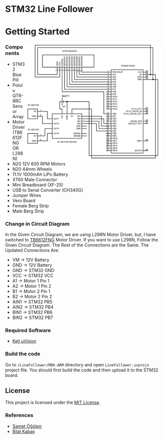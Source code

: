 # STM32 Line Follower

# Getting Started

<img align="right" width="440" src="Circuit.png">

### Components
- STM32 Blue Pill
- Polulu QTR-8RC Sensor Array
- Motor Driver (TB6612FNG OR L298N)
- N20 12V 600 RPM Motors
- N20 44mm Wheels
- 11.1V 1000mAh LiPo Battery
- XT60 Male Connector
- Mini Breadboard (XF-25)
- USB to Serial Converter (CH340G)
- Jumper Wires
- Vero Board
- Female Berg Strip
- Male Berg Strip

### Change in Circuit Diagram
In the Given Circuit Diagram, we are using L298N Motor Driver, but, I have switched to [TB6612FNG](https://preview.redd.it/converting-from-l298n-to-tb6612fng-v0-exiff65gl5dc1.png?width=800&format=png&auto=webp&s=b2a9ef3999cfbf04401dbf7ad121a6785f5cc68d) Motor Driver. If you want to use L298N, Follow the Given Circuit Diagram. The Rest of the Connections are the Same.  The Updated Connections Are:
  - VM -> 12V Battery
  - GND -> 12V Battery
  - GND -> STM32 GND
  - VCC -> STM32 VCC
  - A1 -> Motor 1 Pin 1
  - A2 -> Motor 1 Pin 2
  - B1 -> Motor 2 Pin 1
  - B2 -> Motor 2 Pin 2
  - AIN1 -> STM32 PB5
  - AIN2 -> STM32 PB4
  - BIN1 -> STM32 PB6
  - BIN2 -> STM32 PB7

### Required Software
- [Keil µVision](https://www.keil.com/demo/eval/arm.htm)

### Build the code
Go to `/LineFollower/MDK-ARM` directory and open `LineFollower.uvprojx` project file. You should first build the code and then upload it to the STM32 board. 

## License

This project is licensed under the [MIT License](LICENSE).

### References
- [Samet Öğüten](https://github.com/sametoguten)
- [Bilal Kabaş](https://github.com/bilalkabas)
